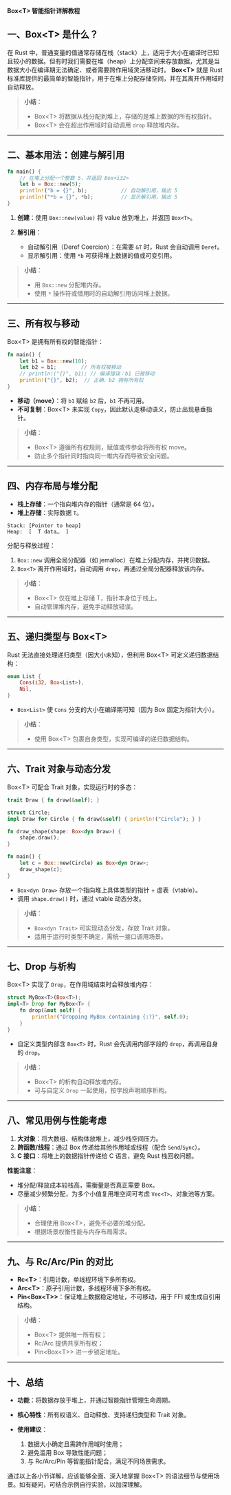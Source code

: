 **Box\<T> 智能指针详解教程**

## 一、Box\<T> 是什么？

在 Rust 中，普通变量的值通常存储在栈（stack）上，适用于大小在编译时已知且较小的数据。但有时我们需要在堆（heap）上分配空间来存放数据，尤其是当数据大小在编译期无法确定、或者需要跨作用域灵活移动时。
**Box\<T>** 就是 Rust 标准库提供的最简单的智能指针，用于在堆上分配存储空间，并在其离开作用域时自动释放。

> **小结**：
>
> * Box\<T> 将数据从栈分配到堆上，存储的是堆上数据的所有权指针。
> * Box\<T> 会在超出作用域时自动调用 `drop` 释放堆内存。

---

## 二、基本用法：创建与解引用

```rust
fn main() {
    // 在堆上分配一个整数 5，并返回 Box<i32>
    let b = Box::new(5);
    println!("b = {}", b);           // 自动解引用，输出 5
    println!("*b = {}", *b);         // 显示解引用，输出 5
}
```

1. **创建**：使用 `Box::new(value)` 将 value 放到堆上，并返回 `Box<T>`。
2. **解引用**：

   * 自动解引用（Deref Coercion）：在需要 `&T` 时，Rust 会自动调用 `Deref`。
   * 显示解引用：使用 `*b` 可获得堆上数据的值或可变引用。

> **小结**：
>
> * 用 `Box::new` 分配堆内存。
> * 使用 `*` 操作符或借用时的自动解引用访问堆上数据。

---

## 三、所有权与移动

Box\<T> 是拥有所有权的智能指针：

```rust
fn main() {
    let b1 = Box::new(10);
    let b2 = b1;        // 所有权被移动
    // println!("{}", b1); // 编译错误：b1 已被移动
    println!("{}", b2);  // 正确，b2 拥有所有权
}
```

* **移动（move）**：将 `b1` 赋给 `b2` 后，`b1` 不再可用。
* **不可复制**：Box\<T> 未实现 `Copy`，因此默认走移动语义，防止出现悬垂指针。

> **小结**：
>
> * Box\<T> 遵循所有权规则，赋值或传参会将所有权 move。
> * 防止多个指针同时指向同一堆内存而导致安全问题。

---

## 四、内存布局与堆分配

* **栈上存储**：一个指向堆内存的指针（通常是 64 位）。
* **堆上存储**：实际数据 `T`。

```text
Stack: [Pointer to heap]
Heap:  [  T data…  ]
```

分配与释放过程：

1. `Box::new` 调用全局分配器（如 jemalloc）在堆上分配内存，并拷贝数据。
2. `Box<T>` 离开作用域时，自动调用 `drop`，再通过全局分配器释放该内存。

> **小结**：
>
> * Box\<T> 仅在堆上存储 T，指针本身位于栈上。
> * 自动管理堆内存，避免手动释放错误。

---

## 五、递归类型与 Box\<T>

Rust 无法直接处理递归类型（因大小未知），但利用 Box\<T> 可定义递归数据结构：

```rust
enum List {
    Cons(i32, Box<List>),
    Nil,
}
```

* `Box<List>` 使 `Cons` 分支的大小在编译期可知（因为 Box 固定为指针大小）。

> **小结**：
>
> * 使用 Box\<T> 包裹自身类型，实现可编译的递归数据结构。

---

## 六、Trait 对象与动态分发

Box\<T> 可配合 Trait 对象，实现运行时的多态：

```rust
trait Draw { fn draw(&self); }

struct Circle;
impl Draw for Circle { fn draw(&self) { println!("Circle"); } }

fn draw_shape(shape: Box<dyn Draw>) {
    shape.draw();
}

fn main() {
    let c = Box::new(Circle) as Box<dyn Draw>;
    draw_shape(c);
}
```

* `Box<dyn Draw>` 存放一个指向堆上具体类型的指针 + 虚表（vtable）。
* 调用 `shape.draw()` 时，通过 vtable 动态分发。

> **小结**：
>
> * `Box<dyn Trait>` 可实现动态分发，存放 Trait 对象。
> * 适用于运行时类型不确定，需统一接口调用场景。

---

## 七、Drop 与析构

Box\<T> 实现了 `Drop`，在作用域结束时会释放堆内存：

```rust
struct MyBox<T>(Box<T>);
impl<T> Drop for MyBox<T> {
    fn drop(&mut self) {
        println!("Dropping MyBox containing {:?}", self.0);
    }
}
```

* 自定义类型内部含 `Box<T>` 时，Rust 会先调用内部字段的 `drop`，再调用自身的 `drop`。

> **小结**：
>
> * Box\<T> 的析构自动释放堆内存。
> * 可与自定义 `Drop` 一起使用，按字段声明顺序析构。

---

## 八、常见用例与性能考虑

1. **大对象**：将大数组、结构体放堆上，减少栈空间压力。
2. **跨函数/线程**：通过 Box 传递给其他作用域或线程（配合 `Send`/`Sync`）。
3. **C 接口**：将堆上的数据指针传递给 C 语言，避免 Rust 栈回收问题。

**性能注意**：

* 堆分配/释放成本较栈高，需衡量是否真正需要 Box。
* 尽量减少频繁分配，为多个小值复用堆空间可考虑 `Vec<T>`、对象池等方案。

> **小结**：
>
> * 合理使用 Box\<T>，避免不必要的堆分配。
> * 根据场景权衡性能与内存布局需求。

---

## 九、与 Rc/Arc/Pin 的对比

* **Rc\<T>**：引用计数，单线程环境下多所有权。
* **Arc\<T>**：原子引用计数，多线程环境下多所有权。
* **Pin\<Box\<T>>**：保证堆上数据稳定地址，不可移动，用于 FFI 或生成自引用结构。

> **小结**：
>
> * Box\<T> 提供唯一所有权；
> * Rc/Arc 提供共享所有权；
> * Pin\<Box\<T>> 进一步锁定地址。

---

## 十、总结

* **功能**：将数据存放于堆上，并通过智能指针管理生命周期。
* **核心特性**：所有权语义、自动释放、支持递归类型和 Trait 对象。
* **使用建议**：

  1. 数据大小确定且需跨作用域时使用；
  2. 避免滥用 Box 导致性能问题；
  3. 与 Rc/Arc/Pin 等智能指针配合，满足不同场景需求。

通过以上各小节详解，应该能够全面、深入地掌握 Box\<T> 的语法细节与使用场景。如有疑问，可结合示例自行实验，以加深理解。

